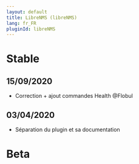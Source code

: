 ```yaml
---
layout: default
title: LibreNMS (libreNMS)
lang: fr_FR
pluginId: libreNMS
---
```


# Stable
## 15/09/2020
* Correction + ajout commandes Health @Flobul

## 03/04/2020
* Séparation du plugin et sa documentation

# Beta
